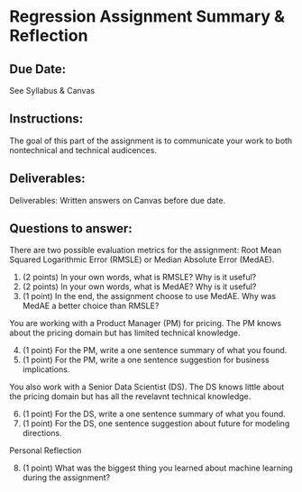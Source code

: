 Regression Assignment Summary & Reflection
========

Due Date: 
-----
See Syllabus & Canvas    

Instructions:
-----

The goal of this part of the assignment is to communicate your work to both nontechnical and technical audicences.

Deliverables:
-----

Deliverables: Written answers on Canvas before due date.

Questions to answer:
-------

There are two possible evaluation metrics for the assignment: Root Mean Squared Logarithmic Error (RMSLE) or Median Absolute Error (MedAE).

1) (2 points) In your own words, what is RMSLE? Why is it useful?   
2) (2 points) In your own words, what is MedAE? Why is it useful?   
3) (1 point) In the end, the assignment choose to use MedAE. Why was MedAE a better choice than RMSLE?   

You are working with a Product Manager (PM) for pricing. The PM knows about the pricing domain but has limited technical knowledge.

4) (1 point) For the PM, write a one sentence summary of what you found.   
5) (1 point) For the PM, write a one sentence suggestion for business implications.

You also work with a Senior Data Scientist (DS). The DS knows little about the pricing domain but has all the revelavnt technical knowledge.

6) (1 point) For the DS, write a one sentence summary of what you found.   
7) (1 point) For the DS, one sentence suggestion about future for modeling directions.  
 
Personal Reflection

8) (1 point) What was the biggest thing you learned about machine learning during the assignment?
